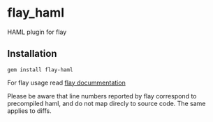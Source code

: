 flay_haml
=========

HAML plugin for flay

Installation
------------

    gem install flay-haml

For flay usage read [flay docummentation](https://github.com/seattlerb/flay)

Please be aware that line numbers reported by flay correspond to precompiled haml, and do not map direcly to source code.
The same applies to diffs.
